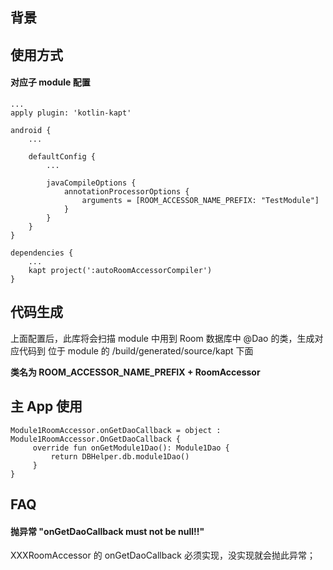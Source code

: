 ## 背景

## 使用方式

#### 对应子 module 配置

```
...
apply plugin: 'kotlin-kapt'

android {
    ...

    defaultConfig {
        ...

        javaCompileOptions {
            annotationProcessorOptions {
                arguments = [ROOM_ACCESSOR_NAME_PREFIX: "TestModule"]
            }
        }
    }
}

dependencies {
    ...
    kapt project(':autoRoomAccessorCompiler')
}
```

## 代码生成

上面配置后，此库将会扫描 module 中用到 Room 数据库中 @Dao 的类，生成对应代码到 位于 module 的 /build/generated/source/kapt 下面

**类名为 ROOM_ACCESSOR_NAME_PREFIX + RoomAccessor**

## 主 App 使用

```
Module1RoomAccessor.onGetDaoCallback = object : Module1RoomAccessor.OnGetDaoCallback {
     override fun onGetModule1Dao(): Module1Dao {
         return DBHelper.db.module1Dao()
     }
}
```


## FAQ

#### 抛异常 "onGetDaoCallback must not be null!!" 

XXXRoomAccessor 的 onGetDaoCallback 必须实现，没实现就会抛此异常；
